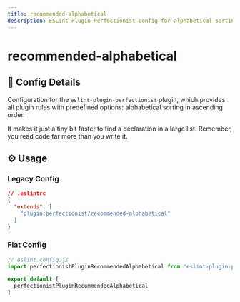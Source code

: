 ```yaml
---
title: recommended-alphabetical
description: ESLint Plugin Perfectionist config for alphabetical sorting
---
```


# recommended-alphabetical

## 📖 Config Details

Configuration for the `eslint-plugin-perfectionist` plugin, which provides all plugin rules with predefined options: alphabetical sorting in ascending order.

It makes it just a tiny bit faster to find a declaration in a large list. Remember, you read code far more than you write it.

## ⚙️ Usage

### Legacy Config

<!-- prettier-ignore -->
```json
// .eslintrc
{
  "extends": [
    "plugin:perfectionist/recommended-alphabetical"
  ]
}
```

### Flat Config

<!-- prettier-ignore -->
```js
// eslint.config.js
import perfectionistPluginRecommendedAlphabetical from 'eslint-plugin-perfectionist/configs/recommended-alphabetical'

export default [
  perfectionistPluginRecommendedAlphabetical
]
```

